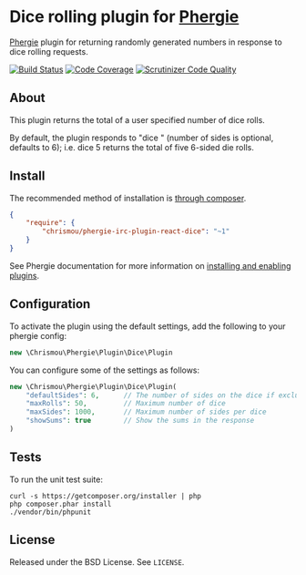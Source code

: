 # Dice rolling plugin for [Phergie](http://github.com/phergie/phergie-irc-bot-react/)

[Phergie](http://github.com/phergie/phergie-irc-bot-react/) plugin for returning randomly generated numbers in response to dice rolling requests.

[![Build Status](https://scrutinizer-ci.com/g/chrismou/phergie-irc-plugin-react-dice/badges/build.png?b=master)](https://scrutinizer-ci.com/g/chrismou/phergie-irc-plugin-react-dice/build-status/master)
[![Code Coverage](https://scrutinizer-ci.com/g/chrismou/phergie-irc-plugin-react-dice/badges/coverage.png?b=master)](https://scrutinizer-ci.com/g/chrismou/phergie-irc-plugin-react-dice/?branch=master)
[![Scrutinizer Code Quality](https://scrutinizer-ci.com/g/chrismou/phergie-irc-plugin-react-dice/badges/quality-score.png?b=master)](https://scrutinizer-ci.com/g/chrismou/phergie-irc-plugin-react-dice/?branch=master)

## About

This plugin returns the total of a user specified number of dice rolls.

By default, the plugin responds to "dice <number of dice> <number of sides on each die>" (number of sides is optional, defaults to 6); i.e. dice 5 returns the total of five 6-sided die rolls.

## Install

The recommended method of installation is [through composer](http://getcomposer.org).

```JSON
{
    "require": {
        "chrismou/phergie-irc-plugin-react-dice": "~1"
    }
}
```

See Phergie documentation for more information on
[installing and enabling plugins](https://github.com/phergie/phergie-irc-bot-react/wiki/Usage#plugins).

## Configuration
To activate the plugin using the default settings, add the following to your phergie config:

```php
new \Chrismou\Phergie\Plugin\Dice\Plugin
```

You can configure some of the settings as follows:

```php
new \Chrismou\Phergie\Plugin\Dice\Plugin(
    "defaultSides": 6,      // The number of sides on the dice if excluded from the command
    "maxRolls": 50,         // Maximum number of dice
    "maxSides": 1000,       // Maximum number of sides per dice
    "showSums": true        // Show the sums in the response
)
```

## Tests

To run the unit test suite:

```
curl -s https://getcomposer.org/installer | php
php composer.phar install
./vendor/bin/phpunit
```

## License

Released under the BSD License. See `LICENSE`.
